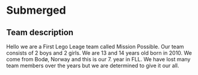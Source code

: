 # Submerged
## Team description

Hello we are a First Lego Leage team called Mission Possible. Our team consists of 2 boys and 2 girls. We are 13 and 14 years old born in 2010. We come from Bodø, Norway and this is our 7. year in FLL. We have lost many team members over the years but we are determined to give it our all.

